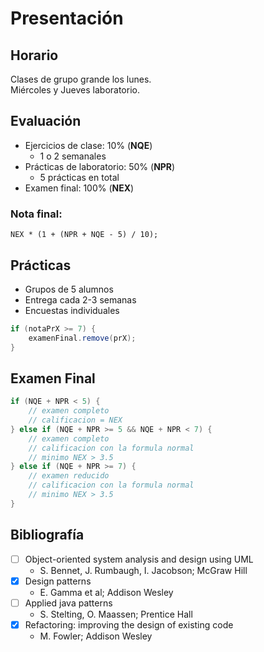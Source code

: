 # Presentación

## Horario

Clases de grupo grande los lunes.  
Miércoles y Jueves laboratorio.

## Evaluación

- Ejercicios de clase: 10% (__NQE__)
	- 1 o 2 semanales
- Prácticas de laboratorio: 50% (__NPR__)
	- 5 prácticas en total
- Examen final: 100% (__NEX__)

### Nota final:

	NEX * (1 + (NPR + NQE - 5) / 10);

## Prácticas

- Grupos de 5 alumnos
- Entrega cada 2-3 semanas
- Encuestas individuales

```java
if (notaPrX >= 7) {
	examenFinal.remove(prX);
}
```

## Examen Final

```java
if (NQE + NPR < 5) {
	// examen completo
	// calificacion = NEX
} else if (NQE + NPR >= 5 && NQE + NPR < 7) {
	// examen completo
	// calificacion con la formula normal
	// minimo NEX > 3.5
} else if (NQE + NPR >= 7) {
	// examen reducido
	// calificacion con la formula normal
	// minimo NEX > 3.5
}
```

## Bibliografía

- [ ] Object-oriented system analysis and design using UML
	- S. Bennet, J. Rumbaugh, I. Jacobson; McGraw Hill
- [x] Design patterns
	- E. Gamma et al; Addison Wesley
- [ ] Applied java patterns
	- S. Stelting, O. Maassen; Prentice Hall
- [x] Refactoring: improving the design of existing code
	- M. Fowler; Addison Wesley
